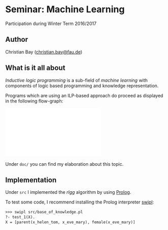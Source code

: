 Seminar: Machine Learning
====

Participation during Winter Term 2016/2017

Author
---

Christian Bay (christian.bay@fau.de)

What is it all about
-----

*Inductive logic programming* is a sub-field of *machine learning* with components of
logic based programming and knowledge representation.

Programs which are using an ILP-based approach do proceed as displayed in the following flow-graph:

![alt text](doc/images/process2cut.pdf)


Under `doc/` you can find my elaboration about this topic.

Implementation
----

Under `src` I implemented the *rlgg* algorithm by using [Prolog](http://www.swi-prolog.org/).

To test some code, I recommend installing the Prolog interpreter [swipl](http://www.swi-prolog.org/Download.html):

```
>>> swipl src/base_of_knowledge.pl
?- test_1(X).
X = [parent(x_helen_tom, x_eve_mary), female(x_eve_mary)]
```
